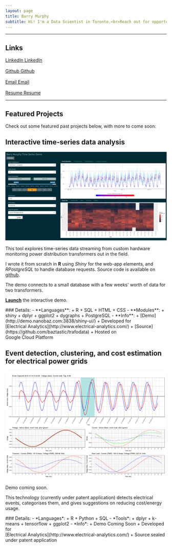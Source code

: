 ```yaml
---
layout: page
title: Barry Murphy
subtitle: Hi! I'm a Data Scientist in Toronto.<br>Reach out for opportunities!
---
```


---
## Links

<div class="row">
  <div class="col-md-3">
  <a href="https://www.linkedin.com/in/barryemurphy"
  class="btn btn-social-icon btn-linkedin" title="LinkedIn">
  <span class="fa fa-fw fa-linkedin" aria-hidden="true"></span>
  <span class="sr-only">LinkedIn</span>
  </a> <a href="https://www.linkedin.com/in/barryemurphy">LinkedIn</a><br>&nbsp;
  </div>
  <div class="col-md-3">
  <a href="https://github.com/baztastic"
  class="btn btn-social-icon btn-github" title="Github">
  <span class="fa fa-fw fa-github" aria-hidden="true"></span>
  <span class="sr-only">Github</span>
  </a> <a href="https://github.com/baztastic">Github</a><br>&nbsp;
  </div>
  <div class="col-md-3">
  <a href="mailto:barryemurphy3@gmail.com"
  class="btn btn-social-icon btn-google" title="Email">
  <span class="fa fa-fw fa-envelope" aria-hidden="true"></span>
  <span class="sr-only">Email</span>
  </a> <a href="mailto:barryemurphy3@gmail.com">Email</a><br>&nbsp;
  </div>
  <div class="col-md-3">
  <a href="resume"
  class="btn btn-social-icon btn-dropbox" title="Resume">
  <span class="fa fa-fw fa-file" aria-hidden="true">
  </span><span class="sr-only">Resume</span>
  </a> <a href="resume">Resume</a>
  </div>
</div>

---
## Featured Projects

<!-- ### UNDER CONSTRUCTION
 -->
Check out some featured past projects below, with more to come soon:

## Interactive time-series data analysis
[![Interactive time-series data analysis](img/ea-demo.png)](http://demo.nanobaz.com:3838/shiny-ui/)

<div class="row">
  <div class="col-md-6" markdown="1">
  This tool explores time-series data streaming from custom hardware monitoring power distribution transformers out in the field.

  I wrote it from scratch in **R** using *Shiny* for the web-app elements, and *RPostgreSQL* to handle database requests. Source code is available on [github](https://github.com/baztastic/trafodata).

  The demo connects to a small database with a few weeks' worth of data for two transformers.

  [**Launch**](http://demo.nanobaz.com:3838/shiny-ui/) the interactive demo.
  </div>
  <div class="col-md-6" markdown="1">
### Details:  
  - **Languages**: 
    + R
    + SQL
    + HTML
    + CSS
  - **Modules**: 
    + shiny
    + dplyr
    + ggplot2
    + dygraphs
    + PostgreSQL
  - **Info**: 
    + [Demo](http://demo.nanobaz.com:3838/shiny-ui/)
    + Developed for <br>[Electrical Analytics](http://www.electrical-analytics.com/)
    + [Source](https://github.com/baztastic/trafodata)
    + Hosted on <br>Google Cloud Platform
  </div>
</div>

## Event detection, clustering, and cost estimation for electrical power grids
![Event detection](img/nilm-demo.png)

<div class="row">
  <div class="col-md-6" markdown="1">
  Demo coming soon.

  This technology (currently under patent application) detects electrical events, categorises them, and gives suggestions on reducing cost/energy usage.
  <!-- Click image for interactive demo -->
  </div>
  <div class="col-md-6" markdown="1">
### Details:  
  - *Languages*: 
    + R
    + Python
    + SQL
  - *Tools*: 
    + dplyr
    + k-means
    + tensorflow
    + ggplot2
  - *Info*: 
    + Demo Coming Soon
    + Developed for <br>[Electrical Analytics](http://www.electrical-analytics.com/)
    + Source sealed under patent application
  </div>
</div>


<!--   1. Real-time sensor data analysis and UI
  * Languages: Python, C
  * Tools: pyserial, matplotlib
  * Under the hood: [source](https://github.com/baztastic/vreader), [writeup](https://baztastic.github.io/vreader), technology sealed under patent application
  1. Art installation representing data on public bike infrastructure
  * Languages: Python, ActionScript, HTML, CSS
  * Tools: beautifulsoup, matplotlib, Adobe Flash, Photoshop, Mathematica
  * Under the hood: [source](https://github.com/baztastic/dublinbikes)
  1. Quantum mechanical simulation of scanning tunneling microscope
  * Languages: C, LaTeX
  * Tools: first principles model based on Green's functions
  * Under the hood: [source](https://github.com/baztastic/stm), [writeup](https://baztastic.github.io/stm) -->